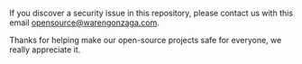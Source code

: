 <!-- markdownlint-disable MD041 -->
If you discover a security issue in this repository, please contact us with this email <opensource@warengonzaga.com>.

Thanks for helping make our open-source projects safe for everyone, we really appreciate it.
